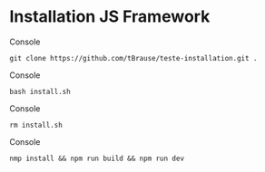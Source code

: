 # Installation JS Framework

Console

    git clone https://github.com/tBrause/teste-installation.git .

Console

    bash install.sh

Console

    rm install.sh

Console

    nmp install && npm run build && npm run dev
